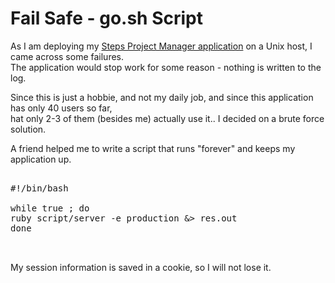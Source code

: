 <div class="mograblog" dir="ltr" style="text-align: left;">

# Fail Safe - go.sh Script

<div>

As I am deploying my [Steps Project Manager application](http://steps.mograbi.info) on a Unix host, I came across some failures.  
The application would stop work for some reason - nothing is written to the log.  

Since this is just a hobbie, and not my daily job, and since this application has only 40 users so far,  
hat only 2-3 of them (besides me) actually use it.. I decided on a brute force solution.  

A friend helped me to write a script that runs "forever" and keeps my application up.  

<pre class="prettyprint">  
#!/bin/bash   

while true ; do   
ruby script/server -e production &> res.out    
done   

  </pre>

My session information is saved in a cookie, so I will not lose it.

</div>

</div>